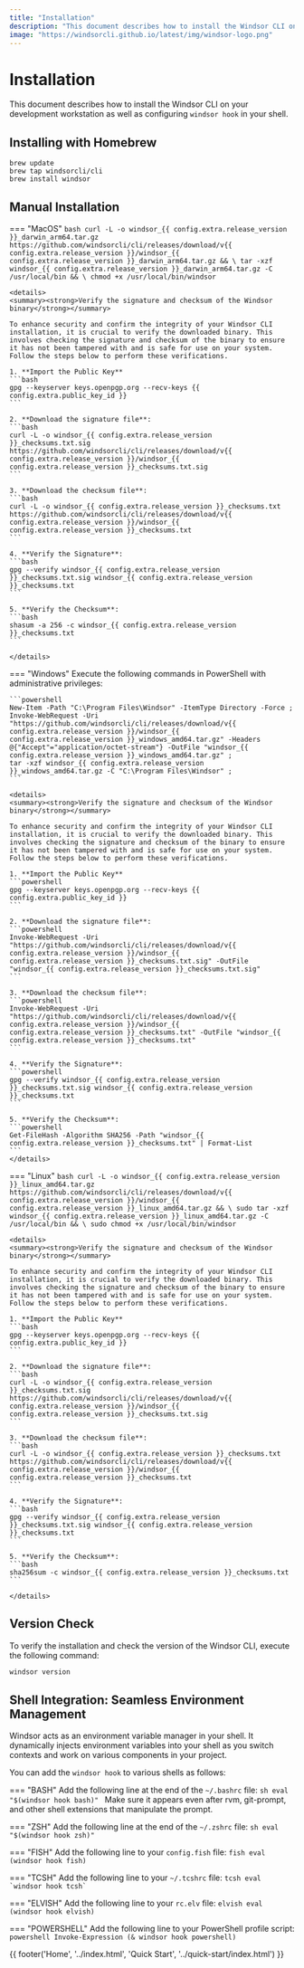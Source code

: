 ```yaml
---
title: "Installation"
description: "This document describes how to install the Windsor CLI on your development workstation as well as configuring `windsor hook` in your shell."
image: "https://windsorcli.github.io/latest/img/windsor-logo.png"
---
```

# Installation

This document describes how to install the Windsor CLI on your development workstation as well as configuring `windsor hook` in your shell.

## Installing with Homebrew

```
brew update
brew tap windsorcli/cli
brew install windsor
```

## Manual Installation

=== "MacOS"
    ```bash
    curl -L -o windsor_{{ config.extra.release_version }}_darwin_arm64.tar.gz https://github.com/windsorcli/cli/releases/download/v{{ config.extra.release_version }}/windsor_{{ config.extra.release_version }}_darwin_arm64.tar.gz && \
    tar -xzf windsor_{{ config.extra.release_version }}_darwin_arm64.tar.gz -C /usr/local/bin && \
    chmod +x /usr/local/bin/windsor
    ```

    <details>
    <summary><strong>Verify the signature and checksum of the Windsor binary</strong></summary>

    To enhance security and confirm the integrity of your Windsor CLI installation, it is crucial to verify the downloaded binary. This involves checking the signature and checksum of the binary to ensure it has not been tampered with and is safe for use on your system. Follow the steps below to perform these verifications.

    1. **Import the Public Key**
    ```bash
    gpg --keyserver keys.openpgp.org --recv-keys {{ config.extra.public_key_id }}
    ```

    2. **Download the signature file**:
    ```bash
    curl -L -o windsor_{{ config.extra.release_version }}_checksums.txt.sig https://github.com/windsorcli/cli/releases/download/v{{ config.extra.release_version }}/windsor_{{ config.extra.release_version }}_checksums.txt.sig
    ```

    3. **Download the checksum file**:
    ```bash
    curl -L -o windsor_{{ config.extra.release_version }}_checksums.txt https://github.com/windsorcli/cli/releases/download/v{{ config.extra.release_version }}/windsor_{{ config.extra.release_version }}_checksums.txt
    ```

    4. **Verify the Signature**:
    ```bash
    gpg --verify windsor_{{ config.extra.release_version }}_checksums.txt.sig windsor_{{ config.extra.release_version }}_checksums.txt
    ```

    5. **Verify the Checksum**:
    ```bash
    shasum -a 256 -c windsor_{{ config.extra.release_version }}_checksums.txt
    ```

    </details>

=== "Windows"
    Execute the following commands in PowerShell with administrative privileges:

    ```powershell
    New-Item -Path "C:\Program Files\Windsor" -ItemType Directory -Force ;
    Invoke-WebRequest -Uri "https://github.com/windsorcli/cli/releases/download/v{{ config.extra.release_version }}/windsor_{{ config.extra.release_version }}_windows_amd64.tar.gz" -Headers @{"Accept"="application/octet-stream"} -OutFile "windsor_{{ config.extra.release_version }}_windows_amd64.tar.gz" ;
    tar -xzf windsor_{{ config.extra.release_version }}_windows_amd64.tar.gz -C "C:\Program Files\Windsor" ;
    ```

    <details>
    <summary><strong>Verify the signature and checksum of the Windsor binary</strong></summary>

    To enhance security and confirm the integrity of your Windsor CLI installation, it is crucial to verify the downloaded binary. This involves checking the signature and checksum of the binary to ensure it has not been tampered with and is safe for use on your system. Follow the steps below to perform these verifications.

    1. **Import the Public Key**
    ```powershell
    gpg --keyserver keys.openpgp.org --recv-keys {{ config.extra.public_key_id }}
    ```

    2. **Download the signature file**:
    ```powershell
    Invoke-WebRequest -Uri "https://github.com/windsorcli/cli/releases/download/v{{ config.extra.release_version }}/windsor_{{ config.extra.release_version }}_checksums.txt.sig" -OutFile "windsor_{{ config.extra.release_version }}_checksums.txt.sig"
    ```

    3. **Download the checksum file**:
    ```powershell
    Invoke-WebRequest -Uri "https://github.com/windsorcli/cli/releases/download/v{{ config.extra.release_version }}/windsor_{{ config.extra.release_version }}_checksums.txt" -OutFile "windsor_{{ config.extra.release_version }}_checksums.txt"
    ```

    4. **Verify the Signature**:
    ```powershell
    gpg --verify windsor_{{ config.extra.release_version }}_checksums.txt.sig windsor_{{ config.extra.release_version }}_checksums.txt
    ```

    5. **Verify the Checksum**:
    ```powershell
    Get-FileHash -Algorithm SHA256 -Path "windsor_{{ config.extra.release_version }}_checksums.txt" | Format-List
    ```
    </details>

=== "Linux"
    ```bash
    curl -L -o windsor_{{ config.extra.release_version }}_linux_amd64.tar.gz https://github.com/windsorcli/cli/releases/download/v{{ config.extra.release_version }}/windsor_{{ config.extra.release_version }}_linux_amd64.tar.gz && \
    sudo tar -xzf windsor_{{ config.extra.release_version }}_linux_amd64.tar.gz -C /usr/local/bin && \
    sudo chmod +x /usr/local/bin/windsor
    ```

    <details>
    <summary><strong>Verify the signature and checksum of the Windsor binary</strong></summary>

    To enhance security and confirm the integrity of your Windsor CLI installation, it is crucial to verify the downloaded binary. This involves checking the signature and checksum of the binary to ensure it has not been tampered with and is safe for use on your system. Follow the steps below to perform these verifications.

    1. **Import the Public Key**
    ```bash
    gpg --keyserver keys.openpgp.org --recv-keys {{ config.extra.public_key_id }}
    ```

    2. **Download the signature file**:
    ```bash
    curl -L -o windsor_{{ config.extra.release_version }}_checksums.txt.sig https://github.com/windsorcli/cli/releases/download/v{{ config.extra.release_version }}/windsor_{{ config.extra.release_version }}_checksums.txt.sig
    ```

    3. **Download the checksum file**:
    ```bash
    curl -L -o windsor_{{ config.extra.release_version }}_checksums.txt https://github.com/windsorcli/cli/releases/download/v{{ config.extra.release_version }}/windsor_{{ config.extra.release_version }}_checksums.txt
    ```

    4. **Verify the Signature**:
    ```bash
    gpg --verify windsor_{{ config.extra.release_version }}_checksums.txt.sig windsor_{{ config.extra.release_version }}_checksums.txt
    ```

    5. **Verify the Checksum**:
    ```bash
    sha256sum -c windsor_{{ config.extra.release_version }}_checksums.txt
    ```

    </details>

## Version Check

To verify the installation and check the version of the Windsor CLI, execute the following command:

```bash
windsor version
```

## Shell Integration: Seamless Environment Management

Windsor acts as an environment variable manager in your shell. It dynamically injects environment variables into your shell as you switch contexts and work on various components in your project.

You can add the `windsor hook` to various shells as follows:

=== "BASH"
    Add the following line at the end of the `~/.bashrc` file:
    ```sh
    eval "$(windsor hook bash)"
    ```
    Make sure it appears even after rvm, git-prompt, and other shell extensions that manipulate the prompt.

=== "ZSH"
    Add the following line at the end of the `~/.zshrc` file:
    ```sh
    eval "$(windsor hook zsh)"
    ```

=== "FISH"
    Add the following line to your `config.fish` file:
    ```fish
    eval (windsor hook fish)
    ```

=== "TCSH"
    Add the following line to your `~/.tcshrc` file:
    ```tcsh
    eval `windsor hook tcsh`
    ```

=== "ELVISH"
    Add the following line to your `rc.elv` file:
    ```elvish
    eval (windsor hook elvish)
    ```

=== "POWERSHELL"
    Add the following line to your PowerShell profile script:
    ```powershell
    Invoke-Expression (& windsor hook powershell)
    ```

<div>
  {{ footer('Home', '../index.html', 'Quick Start', '../quick-start/index.html') }}
</div>

<script>
  document.getElementById('previousButton').addEventListener('click', function() {
    window.location.href = '../index.html'; 
  });
  document.getElementById('nextButton').addEventListener('click', function() {
    window.location.href = '../quick-start/index.html'; 
  });
</script>
